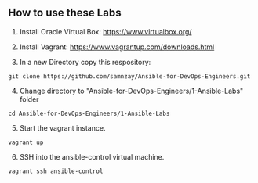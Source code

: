 ## How to use these Labs
1. Install Oracle Virtual Box:  https://www.virtualbox.org/

2. Install Vagrant: https://www.vagrantup.com/downloads.html

3. In a new Directory copy this respository:
``` shell
git clone https://github.com/samnzay/Ansible-for-DevOps-Engineers.git
```

4. Change directory to "Ansible-for-DevOps-Engineers/1-Ansible-Labs" folder
```shell
cd Ansible-for-DevOps-Engineers/1-Ansible-Labs
```

5. Start the vagrant instance.
``` shell
vagrant up
```

6. SSH into the ansible-control virtual machine.
``` shell
vagrant ssh ansible-control
```